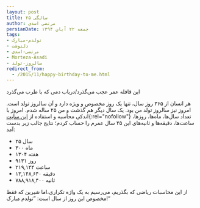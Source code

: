 ```yaml
---
layout: post
title: ۲۵ سالگی
author: مرتضی اسدی
persianDate: جمعه ۲۲ آبان ۱۳۹۴
tags:
- تولدم-مبارک
- دلنوشت
- مرتضی-اسدی
- Morteza-Asadi
- سالروز-تولد
redirect_from: 
  - /2015/11/happy-birthday-to-me.html
---
```

  
این قافله عمر عجب می‌گذرد/دریاب دمی که با طرب می‌گذرد  

هر انسان از ۳۶۵ روز سال، تنها یک روز مخصوص و ویژه دارد و آن سالروز تولد است. امروز نیز سالروز تولد من بود. یک سال دیگر هم گذشت و من ۲۵ ساله شدم. امروز با اندکی محاسبه و استفاده از [این سایت](http://www.calculator.net/date-calculator.html){:rel="nofollow"} تعداد سال‌ها، ماه‌ها، روزها، ساعت‌ها، دقیقه‌ها و ثانیه‌های این ۲۵ سال عمرم را حساب کردم؛ نتایج جالب زیر بدست آمد:

*   ۲۵ سال
*   ۳۰۰ ماه
*   ۱۳۰۴ هفته
*   ۹۱۳۱ روز
*   ۲۱۹,۱۴۴ ساعت
*   ۱۳,۱۴۸,۶۴۰ دقیقه
*   ۷۸۸,۹۱۸,۴۰۰ ثانیه

از این محاسبات ریاضی که بگذریم، می‌رسیم به یک واژه تکراری،اما شیرین که فقط مخصوص این روز از سال است: ”تولدم مبارک!“
